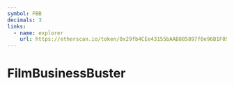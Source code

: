 ```yaml
---
symbol: FBB
decimals: 3
links:
  - name: explorer
    url: https://etherscan.io/token/0x29fb4CEe43155bAAB885897f0e96B1F0572a1E86
---
```


# FilmBusinessBuster
